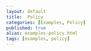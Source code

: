 ```yaml
---
layout: default
title:  Policy
categories: [Examples, Policy]
published: true
alias: examples-policy.html
tags: [examples, policy]
---
```

